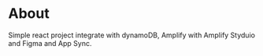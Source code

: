 # About

Simple react project integrate with dynamoDB, Amplify with Amplify Styduio and Figma and App Sync.






